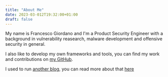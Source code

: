 ```yaml
---
title: "About Me"
date: 2023-03-012T19:32:00+01:00
draft: false
---
```


My name is Francesco Giordano and I'm a Product Security Engineer with a background in vulnerability reasearch, malware development and offensive security in general.

I also like to develop my own frameworks and tools, you can find my work and contributions on [my GitHub](https://github.com/himazawa).

I used to run [another blog](https://bsod.dev), you can read more about that [here](/posts/long-time-no-see)